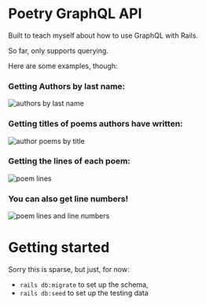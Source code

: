 # Poetry GraphQL API

Built to teach myself about how to use GraphQL with Rails.

So far, only supports querying.

Here are some examples, though:

### Getting Authors by last name:

![authors by last name](https://i.imgur.com/eIlRU2U.gif)

### Getting titles of poems authors have written:

![author poems by title](https://i.imgur.com/5JeOKfU.gif)

### Getting the lines of each poem:

![poem lines](https://i.imgur.com/5MRK1N4.gif)

### You can also get line numbers!

![poem lines and line numbers](https://i.imgur.com/j45YGPx.gif)


# Getting started

Sorry this is sparse, but just, for now:

* `rails db:migrate` to set up the schema,
* `rails db:seed` to set up the testing data
